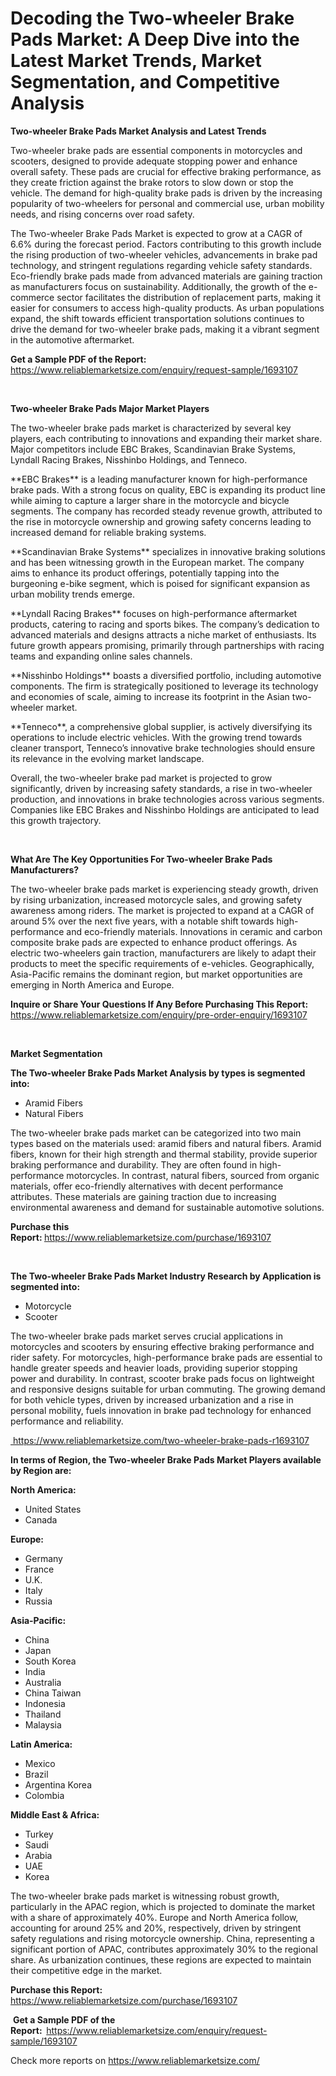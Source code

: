 <p><h1>Decoding the Two-wheeler Brake Pads Market: A Deep Dive into the Latest Market Trends, Market Segmentation, and Competitive Analysis</h1></p><p><strong>Two-wheeler Brake Pads Market Analysis and Latest Trends</strong></p>
<p><p>Two-wheeler brake pads are essential components in motorcycles and scooters, designed to provide adequate stopping power and enhance overall safety. These pads are crucial for effective braking performance, as they create friction against the brake rotors to slow down or stop the vehicle. The demand for high-quality brake pads is driven by the increasing popularity of two-wheelers for personal and commercial use, urban mobility needs, and rising concerns over road safety.</p><p>The Two-wheeler Brake Pads Market is expected to grow at a CAGR of 6.6% during the forecast period. Factors contributing to this growth include the rising production of two-wheeler vehicles, advancements in brake pad technology, and stringent regulations regarding vehicle safety standards. Eco-friendly brake pads made from advanced materials are gaining traction as manufacturers focus on sustainability. Additionally, the growth of the e-commerce sector facilitates the distribution of replacement parts, making it easier for consumers to access high-quality products. As urban populations expand, the shift towards efficient transportation solutions continues to drive the demand for two-wheeler brake pads, making it a vibrant segment in the automotive aftermarket.</p></p>
<p><strong>Get a Sample PDF of the Report:&nbsp;</strong> <a href="https://www.reliablemarketsize.com/enquiry/request-sample/1693107?utm_campaign=2462&utm_medium=2&utm_source=Github&utm_content=ia&utm_term=27032025&utm_id=two-wheeler-brake-pads">https://www.reliablemarketsize.com/enquiry/request-sample/1693107</a></p>
<p>&nbsp;</p>
<p><strong>Two-wheeler Brake Pads Major Market Players</strong></p>
<p><p>The two-wheeler brake pads market is characterized by several key players, each contributing to innovations and expanding their market share. Major competitors include EBC Brakes, Scandinavian Brake Systems, Lyndall Racing Brakes, Nisshinbo Holdings, and Tenneco.</p><p>**EBC Brakes** is a leading manufacturer known for high-performance brake pads. With a strong focus on quality, EBC is expanding its product line while aiming to capture a larger share in the motorcycle and bicycle segments. The company has recorded steady revenue growth, attributed to the rise in motorcycle ownership and growing safety concerns leading to increased demand for reliable braking systems.</p><p>**Scandinavian Brake Systems** specializes in innovative braking solutions and has been witnessing growth in the European market. The company aims to enhance its product offerings, potentially tapping into the burgeoning e-bike segment, which is poised for significant expansion as urban mobility trends emerge.</p><p>**Lyndall Racing Brakes** focuses on high-performance aftermarket products, catering to racing and sports bikes. The company’s dedication to advanced materials and designs attracts a niche market of enthusiasts. Its future growth appears promising, primarily through partnerships with racing teams and expanding online sales channels.</p><p>**Nisshinbo Holdings** boasts a diversified portfolio, including automotive components. The firm is strategically positioned to leverage its technology and economies of scale, aiming to increase its footprint in the Asian two-wheeler market.</p><p>**Tenneco**, a comprehensive global supplier, is actively diversifying its operations to include electric vehicles. With the growing trend towards cleaner transport, Tenneco’s innovative brake technologies should ensure its relevance in the evolving market landscape.</p><p>Overall, the two-wheeler brake pad market is projected to grow significantly, driven by increasing safety standards, a rise in two-wheeler production, and innovations in brake technologies across various segments. Companies like EBC Brakes and Nisshinbo Holdings are anticipated to lead this growth trajectory.</p></p>
<p>&nbsp;</p>
<p><strong>What Are The Key Opportunities For Two-wheeler Brake Pads Manufacturers?</strong></p>
<p><p>The two-wheeler brake pads market is experiencing steady growth, driven by rising urbanization, increased motorcycle sales, and growing safety awareness among riders. The market is projected to expand at a CAGR of around 5% over the next five years, with a notable shift towards high-performance and eco-friendly materials. Innovations in ceramic and carbon composite brake pads are expected to enhance product offerings. As electric two-wheelers gain traction, manufacturers are likely to adapt their products to meet the specific requirements of e-vehicles. Geographically, Asia-Pacific remains the dominant region, but market opportunities are emerging in North America and Europe.</p></p>
<p><strong>Inquire or Share Your Questions If Any Before Purchasing This Report:</strong> <a href="https://www.reliablemarketsize.com/enquiry/pre-order-enquiry/1693107?utm_campaign=2462&utm_medium=2&utm_source=Github&utm_content=ia&utm_term=27032025&utm_id=two-wheeler-brake-pads">https://www.reliablemarketsize.com/enquiry/pre-order-enquiry/1693107</a></p>
<p>&nbsp;</p>
<p><strong>Market Segmentation</strong></p>
<p><strong>The Two-wheeler Brake Pads Market Analysis by types is segmented into:</strong></p>
<p><ul><li>Aramid Fibers</li><li>Natural Fibers</li></ul></p>
<p><p>The two-wheeler brake pads market can be categorized into two main types based on the materials used: aramid fibers and natural fibers. Aramid fibers, known for their high strength and thermal stability, provide superior braking performance and durability. They are often found in high-performance motorcycles. In contrast, natural fibers, sourced from organic materials, offer eco-friendly alternatives with decent performance attributes. These materials are gaining traction due to increasing environmental awareness and demand for sustainable automotive solutions.</p></p>
<p><strong>Purchase this Report:&nbsp;</strong><a href="https://www.reliablemarketsize.com/purchase/1693107?utm_campaign=2462&utm_medium=2&utm_source=Github&utm_content=ia&utm_term=27032025&utm_id=two-wheeler-brake-pads">https://www.reliablemarketsize.com/purchase/1693107</a></p>
<p>&nbsp;</p>
<p><strong>The Two-wheeler Brake Pads Market Industry Research by Application is segmented into:</strong></p>
<p><ul><li>Motorcycle</li><li>Scooter</li></ul></p>
<p><p>The two-wheeler brake pads market serves crucial applications in motorcycles and scooters by ensuring effective braking performance and rider safety. For motorcycles, high-performance brake pads are essential to handle greater speeds and heavier loads, providing superior stopping power and durability. In contrast, scooter brake pads focus on lightweight and responsive designs suitable for urban commuting. The growing demand for both vehicle types, driven by increased urbanization and a rise in personal mobility, fuels innovation in brake pad technology for enhanced performance and reliability.</p></p>
<p><a href="https://www.reliablemarketsize.com/two-wheeler-brake-pads-r1693107?utm_campaign=2462&utm_medium=2&utm_source=Github&utm_content=ia&utm_term=27032025&utm_id=two-wheeler-brake-pads">&nbsp;https://www.reliablemarketsize.com/two-wheeler-brake-pads-r1693107</a></p>
<p><strong>In terms of Region, the Two-wheeler Brake Pads Market Players available by Region are:</strong></p>
<p>
    <p> <strong> North America: </strong>
        <ul>
            <li>United States</li>
            <li>Canada</li>
        </ul>
        </p> 
    <p> <strong> Europe: </strong>
        <ul>
            <li>Germany</li>
            <li>France</li>
            <li>U.K.</li>
            <li>Italy</li>
            <li>Russia</li>
        </ul>
        </p> 
    <p> <strong> Asia-Pacific: </strong>
        <ul>
            <li>China</li>
            <li>Japan</li>
            <li>South Korea</li>
            <li>India</li>
            <li>Australia</li>
            <li>China Taiwan</li>
            <li>Indonesia</li>
            <li>Thailand</li>
            <li>Malaysia</li>
        </ul>
        </p> 
    <p> <strong> Latin America: </strong>
        <ul>
            <li>Mexico</li>
            <li>Brazil</li>
            <li>Argentina Korea</li>
            <li>Colombia</li>
        </ul>
        </p> 
    <p> <strong> Middle East & Africa: </strong>
        <ul>
            <li>Turkey</li>
            <li>Saudi</li>
            <li>Arabia</li>
            <li>UAE</li>
            <li>Korea</li>
        </ul>
    </p>
    </p>
<p><p>The two-wheeler brake pads market is witnessing robust growth, particularly in the APAC region, which is projected to dominate the market with a share of approximately 40%. Europe and North America follow, accounting for around 25% and 20%, respectively, driven by stringent safety regulations and rising motorcycle ownership. China, representing a significant portion of APAC, contributes approximately 30% to the regional share. As urbanization continues, these regions are expected to maintain their competitive edge in the market.</p></p>
<p><strong>Purchase this Report: </strong><a href="https://www.reliablemarketsize.com/purchase/1693107?utm_campaign=2462&utm_medium=2&utm_source=Github&utm_content=ia&utm_term=27032025&utm_id=two-wheeler-brake-pads">https://www.reliablemarketsize.com/purchase/1693107</a></p>
<p>&nbsp;<strong>Get a Sample PDF of the Report:&nbsp;&nbsp;</strong><a href="https://www.reliablemarketsize.com/enquiry/request-sample/1693107?utm_campaign=2462&utm_medium=2&utm_source=Github&utm_content=ia&utm_term=27032025&utm_id=two-wheeler-brake-pads">https://www.reliablemarketsize.com/enquiry/request-sample/1693107</a></p>
<p><strong></strong></p>
<p>Check more reports on <a href="https://www.reliablemarketsize.com/?utm_campaign=2462&utm_medium=2&utm_source=Github&utm_content=ia&utm_term=27032025&utm_id=two-wheeler-brake-pads">https://www.reliablemarketsize.com/</a></p>